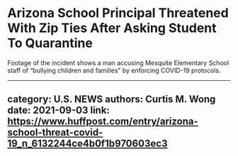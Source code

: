 # Arizona School Principal Threatened With Zip Ties After Asking Student To Quarantine

Footage of the incident shows a man accusing Mesquite Elementary School staff of “bullying children and families” by enforcing COVID-19 protocols.

---
category: U.S. NEWS
authors: Curtis M. Wong
date: 2021-09-03
link: https://www.huffpost.com/entry/arizona-school-threat-covid-19_n_6132244ce4b0f1b970603ec3
---
